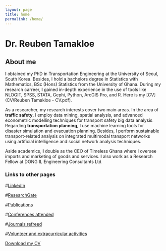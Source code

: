 ```yaml
---
layout: page
title: home
permalink: /home/
---
```


# Dr. Reuben Tamakloe

## About me
I obtained my PhD in Transportation Engineering at the University of Seoul, South Korea. Besides, I hold a bachelors degree in Statistics with Mathematics, BSc (Hons) Statistics from the University of Ghana. During my research carreer, I gained in-depth experience in the use of tools like NLOGIT, SPSS, STATA, Gephi, Python, ArcGIS Pro, and R. Here is my [CV](CV/Reuben Tamakloe - CV.pdf). 

As a researcher, my research interests cover two main areas. In the area of **traffic safety**, I employ  data mining, spatial analysis, and advanced econometric modelling techniques for transport safety big data analysis. Regarding **transportation planning**, I use machine learning tools for disaster simulation and evacuation planning. Besides, I perform sustainable transport-related analysis on integrated multimodal transport networks using artificial intelligence and social network analysis techniques. 

Aside academics, I double as the CEO of Timeless Ghana where I oversee imports and marketing of goods and services. I also work as a  Research Fellow at DONG IL Engineering Consultants Ltd.


### Links to other pages

#[LinkedIn](https://www.linkedin.com/in/drtamakloe/)

#[ResearchGate](https://www.researchgate.net/profile/Reuben-Tamakloe)

#[Publications](Publications.md)

#[Conferences attended](Conferences.md)

#[Journals refreed](Journals.md)

#[Volunteer and extracurricular activities](Volunteer.md)

[Download my CV](CV.md)



